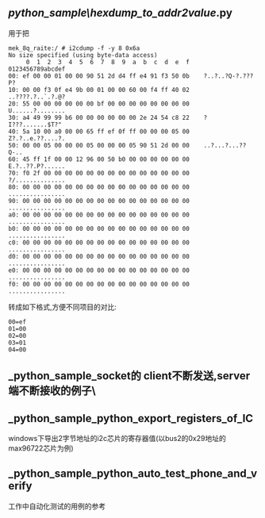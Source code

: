 ##   _python_sample\hexdump_to_addr2value_.py

用于把
```
mek_8q_raite:/ # i2cdump -f -y 8 0x6a
No size specified (using byte-data access)
     0  1  2  3  4  5  6  7  8  9  a  b  c  d  e  f    0123456789abcdef
00: ef 00 00 01 00 00 90 51 2d d4 ff e4 91 f3 50 0b    ?..?..?Q-?.???P?
10: 00 00 f3 0f e4 9b 00 01 00 00 60 00 f4 ff 40 02    ..????.?..`.?.@?
20: 55 00 00 00 00 00 00 bf 00 00 00 00 00 00 00 00    U......?........
30: a4 49 99 99 b6 00 00 00 00 00 00 2e 24 54 c8 22    ?I???.......$T?"
40: 5a 10 00 a0 00 00 65 ff ef 0f ff 00 00 00 05 00    Z?.?..e.??....?.
50: 00 00 05 00 00 00 05 00 00 00 05 90 51 2d 00 00    ..?...?...??Q-..
60: 45 ff 1f 00 00 12 96 00 50 b0 00 00 00 00 00 00    E.?..??.P?......
70: f0 2f 00 00 00 00 00 00 00 00 00 00 00 00 00 00    ?/..............
80: 00 00 00 00 00 00 00 00 00 00 00 00 00 00 00 00    ................
90: 00 00 00 00 00 00 00 00 00 00 00 00 00 00 00 00    ................
a0: 00 00 00 00 00 00 00 00 00 00 00 00 00 00 00 00    ................
b0: 00 00 00 00 00 00 00 00 00 00 00 00 00 00 00 00    ................
c0: 00 00 00 00 00 00 00 00 00 00 00 00 00 00 00 00    ................
d0: 00 00 00 00 00 00 00 00 00 00 00 00 00 00 00 00    ................
e0: 00 00 00 00 00 00 00 00 00 00 00 00 00 00 00 00    ................
f0: 00 00 00 00 00 00 00 00 00 00 00 00 00 00 00 00    ................
```
转成如下格式,方便不同项目的对比:
```
00=ef
01=00
02=00
03=01
04=00
```

## _python_sample\_socket的 client不断发送,server端不断接收的例子\

## _python_sample\_python_export_registers_of_IC

windows下导出2字节地址的i2c芯片的寄存器值(以bus2的0x29地址的max96722芯片为例)

## _python_sample\_python_auto_test_phone_and_verify

工作中自动化测试的用例的参考